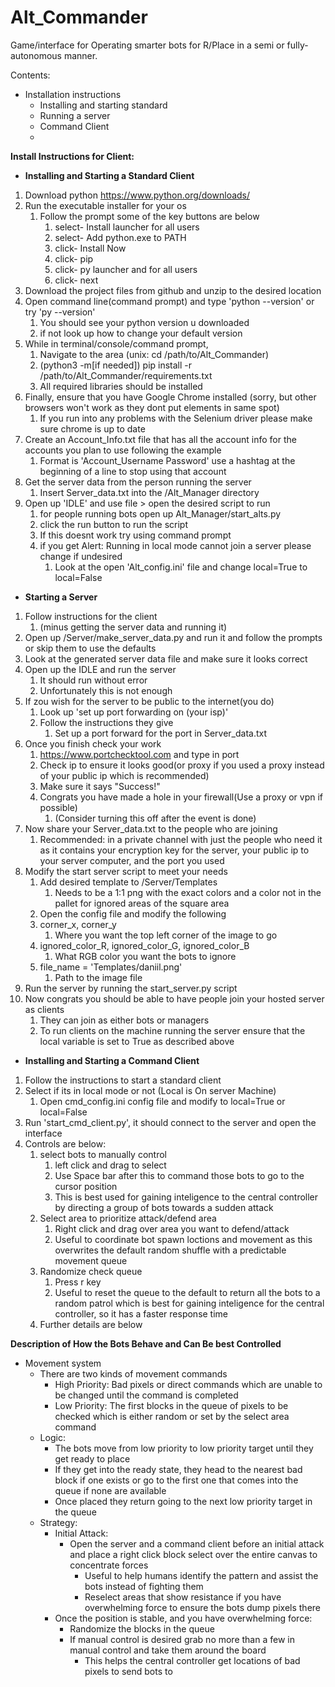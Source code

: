 # Alt_Commander
Game/interface for Operating smarter bots for R/Place in a semi or fully-autonomous manner.

Contents:
- Installation instructions
  - Installing and starting standard
  - Running a server
  - Command Client
  - 

**Install Instructions for Client:**
- **Installing and Starting a Standard Client**
1. Download python https://www.python.org/downloads/
2. Run the executable installer for your os
   1. Follow the prompt some of the key buttons are below
      1. select- Install launcher for all users
      2. select- Add python.exe to PATH
      3. click- Install Now
      4. click- pip
      5. click- py launcher and for all users
      6. click- next
3. Download the project files from github and unzip to the desired location
4. Open command line(command prompt) and type 'python --version' or try 'py --version'
   1. You should see your python version u downloaded 
   2. if not look up how to change your default version
5. While in terminal/console/command prompt, 
   1. Navigate to the area (unix: cd /path/to/Alt_Commander)
   2. (python3 -m[if needed]) pip install -r /path/to/Alt_Commander/requirements.txt
   3. All required libraries should be installed
6. Finally, ensure that you have Google Chrome installed (sorry, but other browsers won't work as they dont put elements in same spot)
   1. If you run into any problems with the Selenium driver please make sure chrome is up to date
7. Create an Account_Info.txt file that has all the account info for the accounts you plan to use following the example
   1. Format is 'Account_Username Password' use a hashtag at the beginning of a line to stop using that account
8. Get the server data from the person running the server
   1. Insert Server_data.txt into the /Alt_Manager directory
9. Open up 'IDLE' and use file > open the desired script to run
   1. for people running bots open up Alt_Manager/start_alts.py
   2. click the run button to run the script
   3. If this doesnt work try using command prompt
   4. if you get Alert: Running in local mode cannot join a server please change if undesired
      1. Look at the open 'Alt_config.ini' file and change local=True to local=False
- **Starting a Server**
1. Follow instructions for the client
   1. (minus getting the server data and running it)
2. Open up /Server/make_server_data.py and run it and follow the prompts or skip them to use the defaults
3. Look at the generated server data file and make sure it looks correct
4. Open up the IDLE and run the server
   1. It should run without error
   2. Unfortunately this is not enough
5. If zou wish for the server to be public to the internet(you do)
   1. Look up 'set up port forwarding on (your isp)'
   2. Follow the instructions they give
      1. Set up a port forward for the port in Server_data.txt
6. Once you finish check your work
   1. https://www.portchecktool.com and type in port
   2. Check ip to ensure it looks good(or proxy if you used a proxy instead of your public ip which is recommended)
   3. Make sure it says "Success!"
   4. Congrats you have made a hole in your firewall(Use a proxy or vpn if possible)
      1. (Consider turning this off after the event is done)
7. Now share your Server_data.txt to the people who are joining
   1. Recommended: in a private channel with just the people who need it as it contains your encryption key for the server, your public ip to your server computer, and the port you used
8. Modify the start server script to meet your needs
   1. Add desired template to /Server/Templates
      1. Needs to be a 1:1 png with the exact colors and a color not in the pallet for ignored areas of the square area
   2. Open the config file and modify the following
   3. corner_x, corner_y
      1. Where you want the top left corner of the image to go
   4. ignored_color_R, ignored_color_G, ignored_color_B
      1. What RGB color you want the bots to ignore
   5. file_name = 'Templates/daniil.png'
      1. Path to the image file
9. Run the server by running the start_server.py script
10. Now congrats you should be able to have people join your hosted server as clients
    1. They can join as either bots or managers
    2. To run clients on the machine running the server ensure that the local variable is set to True as described above
- **Installing and Starting a Command Client**
1. Follow the instructions to start a standard client
2. Select if its in local mode or not (Local is On server Machine)
   1. Open cmd_config.ini config file and modify to local=True or local=False
3. Run 'start_cmd_client.py', it should connect to the server and open the interface
4. Controls are below:
   1. select bots to manually control
      1. left click and drag to select
      2. Use Space bar after this to command those bots to go to the cursor position
      3. This is best used for gaining inteligence to the central controller by directing a group of bots towards a sudden attack
   2. Select area to prioritize attack/defend area
      1. Right click and drag over area you want to defend/attack
      2. Useful to coordinate bot spawn loctions and movement as this overwrites the default random shuffle with a predictable movement queue
   3. Randomize check queue
      1. Press r key
      2. Useful to reset the queue to the default to return all the bots to a random patrol which is best for gaining inteligence for the central controller, so it has a faster response time
   4. Further details are below

**Description of How the Bots Behave and Can Be best Controlled**

   * Movement system
     * There are two kinds of movement commands
       * High Priority: Bad pixels or direct commands which are unable to be changed until the command is completed
       * Low Priority: The first blocks in the queue of pixels to be checked which is either random or set by the select area command
     * Logic:
       * The bots move from low priority to low priority target until they get ready to place
       * If they get into the ready state, they head to the nearest bad block if one exists or go to the first one that comes into the queue if none are available
       * Once placed they return going to the next low priority target in the queue
     * Strategy:
       * Initial Attack:
         * Open the server and a command client before an initial attack and place a right click block select over the entire canvas to concentrate forces
           * Useful to help humans identify the pattern and assist the bots instead of fighting them
           * Reselect areas that show resistance if you have overwhelming force to ensure the bots dump pixels there
       * Once the position is stable, and you have overwhelming force:
         * Randomize the blocks in the queue
         * If manual control is desired grab no more than a few in manual control and take them around the board
           * This helps the central controller get locations of bad pixels to send bots to